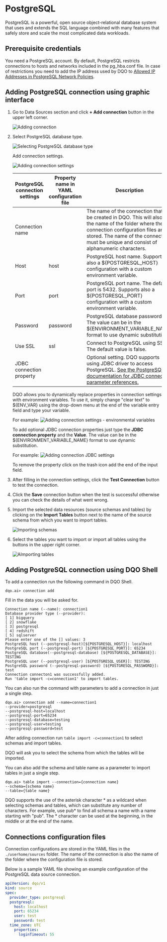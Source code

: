 # PostgreSQL

PostgreSQL is a powerful, open source object-relational database system that uses and extends the SQL language combined 
with many features that safely store and scale the most complicated data workloads.

## Prerequisite credentials

You need a PostgreSQL account. By default, PostgreSQL restricts connections to hosts and networks included in the 
pg_hba.conf file. In case of restrictions you need to add the IP address used by DQO to
[Allowed IP Addresses in PostgreSQL Network Policies](https://www.postgresql.org/docs/9.1/auth-pg-hba-conf.html).

## Adding PostgreSQL connection using graphic interface

1. Go to Data Sources section and click **+ Add connection** button in the upper left corner.

    ![Adding connection](https://docs.dqo.ai/docs/images/working-with-dqo/adding-connection.jpg)

2. Select PostgreSQL database type.

    ![Selecting PostgreSQL database type](https://docs.dqo.ai/docs/images/working-with-dqo/adding-connection-postgresql.jpg)

    Add connection settings.

    ![Adding connection settings](https://docs.dqo.ai/docs/images/working-with-dqo/connection-settings-postgresql.jpg)

    | PostgreSQL connection settings | Property name in YAML configuration file | Description                                                                                                                                                                                                                                                                      |
    |--------------------------------|------------------------------------------|----------------------------------------------------------------------------------------------------------------------------------------------------------------------------------------------------------------------------------------------------------------------------------|
    | Connection name                |                                          | The name of the connection that will be created in DQO. This will also be the name of the folder where the connection configuration files are stored. The name of the connection must be unique and consist of alphanumeric characters.                                          |
    | Host                           | host                                     | PostgreSQL host name. Supports also a ${POSTGRESQL_HOST} configuration with a custom environment variable.                                                                                                                                                                       |
    | Port                           | port                                     | PostgreSQL port name. The default port is 5432. Supports also a ${POSTGRESQL_PORT} configuration with a custom environment variable.                                                                                                                                             |
    | Password                       | password                                 | PostgreSQL database password. The value can be in the ${ENVIRONMENT_VARIABLE_NAME} format to use dynamic substitution.                                                                                                                                                           |
    | Use SSL                        | ssl                                      | Connect to PostgreSQL using SSL. The default value is false.                                                                                                                                                                                                                     |  
    | JDBC connection property       |                                          | Optional setting. DQO supports using JDBC driver to access PostgreSQL. [See the PostgreSQL documentation for JDBC connection parameter references.](https://jdbc.postgresql.org/documentation/use/)                                                                              |
    
    DQO allows you to dynamically replace properties in connection settings with environment variables. To use it, simply
    change "clear text" to ${ENV_VAR} using the drop-down menu at the end of the variable entry field and type your variable.
    
    For example:
    ![Adding connection settings - environmental variables](https://docs.dqo.ai/docs/images/working-with-dqo/connection-settings-postgresql-envvar.jpg)
    
    To add optional JDBC connection properties just type the **JDBC connection property** and the **Value**. The value
    can be in the ${ENVIRONMENT_VARIABLE_NAME} format to use dynamic substitution.
    
    For example:
    ![Adding connection JDBC settings](https://docs.dqo.ai/docs/images/working-with-dqo/connection-settings-JDBC-properties.jpg)
    
    To remove the property click on the trash icon add the end of the input field.

4. After filling in the connection settings, click the **Test Connection** button to test the connection.
5. Click the **Save** connection button when the test is successful otherwise you can check the details of what went wrong.
6. Import the selected data resources (source schemas and tables) by clicking on the **Import Tables** button next to
   the name of the source schema from which you want to import tables. 

    ![Importing schemas](https://docs.dqo.ai/docs/images/working-with-dqo/adding-connections/importing-schemas.jpg)

7. Select the tables you want to import or import all tables using the buttons in the upper right corner.

   ![AImporting tables](https://docs.dqo.ai/docs/images/working-with-dqo/adding-connections/importing-tables.jpg)

## Adding PostgreSQL connection using DQO Shell

To add a connection run the following command in DQO Shell.
```
dqo.ai> connection add
```

Fill in the data you will be asked for.

```
Connection name (--name): connection1
Database provider type (--provider):
[ 1] bigquery
[ 2] snowflake
[ 3] postgresql
[ 4] redshift
[ 5] sqlserver
Please enter one of the [] values: 3
PostgreSQL host (--postgresql-host)[${POSTGRESQL_HOST}]: localhost
PostgreSQL port (--postgresql-port) [${POSTGRESQL_PORT}]: 65234
PostgreSQL database(--postgresql-database) [${POSTGRESQL_DATABASE}]: TESTING
PostgreSQL user (--postgresql-user) [${POSTGRESQL_USER}]: TESTING
PostgreSQL password (--postgresql-password) [${POSTGRESQL_PASSWORD}]: test
Connection connecton1 was successfully added.
Run 'table import -c=connection1' to import tables.
```

You can also run the command with parameters to add a connection in just a single step.

```
dqo.ai> connection add --name=connection1
--provider=postgresql
--postgresql-host=localhost
--postgresql-port=65234
--postgresql-database=testing
--postgresql-user=testing
--postgresql-password=test

```

After adding connection run `table import -c=connection1` to select schemas and import tables.

DQO will ask you to select the schema from which the tables will be imported.

You can also add the schema and table name as a parameter to import tables in just a single step.

```
dqo.ai> table import --connection={connection name}
--schema={schema name}
--table={table name}
```
DQO supports the use of the asterisk character * as a wildcard when selecting schemas and tables, which can substitute
any number of characters. For example, use  pub* to find all schema a name with a name starting with "pub". The *
character can be used at the beginning, in the middle or at the end of the name.

## Connections configuration files

Connection configurations are stored in the YAML files in the `./userhome/sources` folder. The name of the connection is also
the name of the folder where the configuration file is stored.

Below is a sample YAML file showing an example configuration of the PostgreSQL data source connection.

``` yaml
apiVersion: dqo/v1
kind: source
spec:
  provider_type: postgresql
  postgresql:
    host: localhost
    port: 65234
    user: test
    password: test
  time_zone: UTC
    properties:
      loginTimeout: 55
```